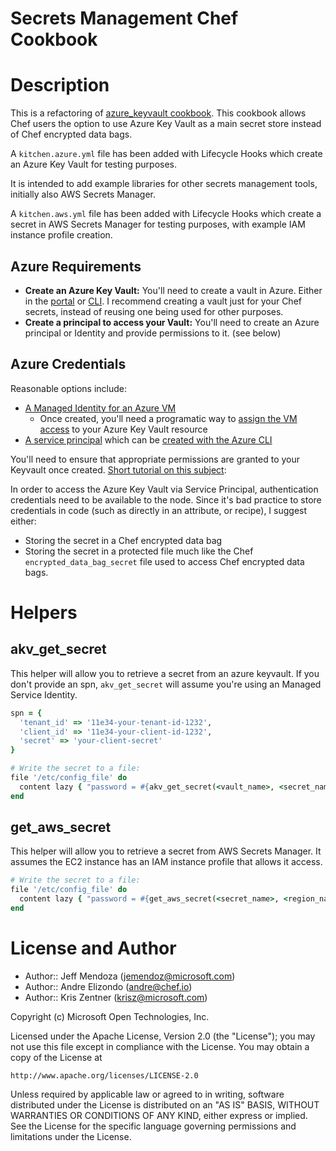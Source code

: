 # Secrets Management Chef Cookbook

# Description

This is a refactoring of [azure_keyvault cookbook](https://github.com/kriszentner/azure_keyvault). This cookbook allows Chef users the option to use Azure Key Vault as a main secret store instead of Chef encrypted data bags.

A `kitchen.azure.yml` file has been added with Lifecycle Hooks which create an Azure Key Vault for testing purposes.

It is intended to add example libraries for other secrets management tools, initially also AWS Secrets Manager.

A `kitchen.aws.yml` file has been added with Lifecycle Hooks which create a secret in AWS Secrets Manager for testing purposes, with example IAM instance profile creation.

## Azure Requirements

* **Create an Azure Key Vault:** You'll need to create a vault in Azure. Either in the [portal](https://docs.microsoft.com/en-us/azure/key-vault/quick-create-portal) or [CLI](https://docs.microsoft.com/en-us/azure/key-vault/key-vault-manage-with-cli2). I recommend creating a vault just for your Chef secrets, instead of reusing one being used for other purposes.
* **Create a principal to access your Vault:** You'll need to create an Azure principal or Identity
 and provide permissions to it. (see below)

## Azure Credentials

 Reasonable options include:

* [A Managed Identity for an Azure VM](https://docs.microsoft.com/en-us/azure/active-directory/managed-identities-azure-resources/how-to-use-vm-token)
  * Once created, you'll need a programatic way to [assign the VM access](https://docs.microsoft.com/en-us/azure/active-directory/managed-identities-azure-resources/howto-assign-access-portal) to your Azure Key Vault resource
* [A service principal](https://docs.microsoft.com/en-us/azure/azure-resource-manager/resource-group-create-service-principal-portal) which can be [created with the Azure CLI](https://docs.microsoft.com/en-us/cli/azure/create-an-azure-service-principal-azure-cli?view=azure-cli-latest)

You'll need to ensure that appropriate permissions are granted to your Keyvault once created. [Short tutorial on this subject](https://github.com/kriszentner/technotes/blob/master/Azure/create_keyvault_with_sp.md):


In order to access the Azure Key Vault via Service Principal, authentication credentials need
to be available to the node. Since it's bad practice to store credentials in code (such as directly in an attribute, or recipe), I suggest either:
* Storing the secret in a Chef encrypted data bag
* Storing the secret in a protected file much like the Chef `encrypted_data_bag_secret` file used to access Chef encrypted data bags.

# Helpers

## akv_get_secret

This helper will allow you to retrieve a secret from an azure keyvault. If you don't provide an spn, `akv_get_secret` will assume you're using an Managed Service Identity.

```ruby
spn = {
  'tenant_id' => '11e34-your-tenant-id-1232',
  'client_id' => '11e34-your-client-id-1232',
  'secret' => 'your-client-secret'
}

# Write the secret to a file:
file '/etc/config_file' do
  content lazy { "password = #{akv_get_secret(<vault_name>, <secret_name>, spn)}" }
end
```

## get_aws_secret

This helper will allow you to retrieve a secret from AWS Secrets Manager. It assumes the EC2 instance has an IAM instance profile that allows it access.

```ruby
# Write the secret to a file:
file '/etc/config_file' do
  content lazy { "password = #{get_aws_secret(<secret_name>, <region_name>)}" }
end
```

License and Author
==================

* Author:: Jeff Mendoza (<jemendoz@microsoft.com>)
* Author:: Andre Elizondo (<andre@chef.io>)
* Author:: Kris Zentner (<krisz@microsoft.com>)

Copyright (c) Microsoft Open Technologies, Inc.

Licensed under the Apache License, Version 2.0 (the "License");
you may not use this file except in compliance with the License.
You may obtain a copy of the License at

    http://www.apache.org/licenses/LICENSE-2.0

Unless required by applicable law or agreed to in writing, software
distributed under the License is distributed on an "AS IS" BASIS,
WITHOUT WARRANTIES OR CONDITIONS OF ANY KIND, either express or implied.
See the License for the specific language governing permissions and
limitations under the License.
